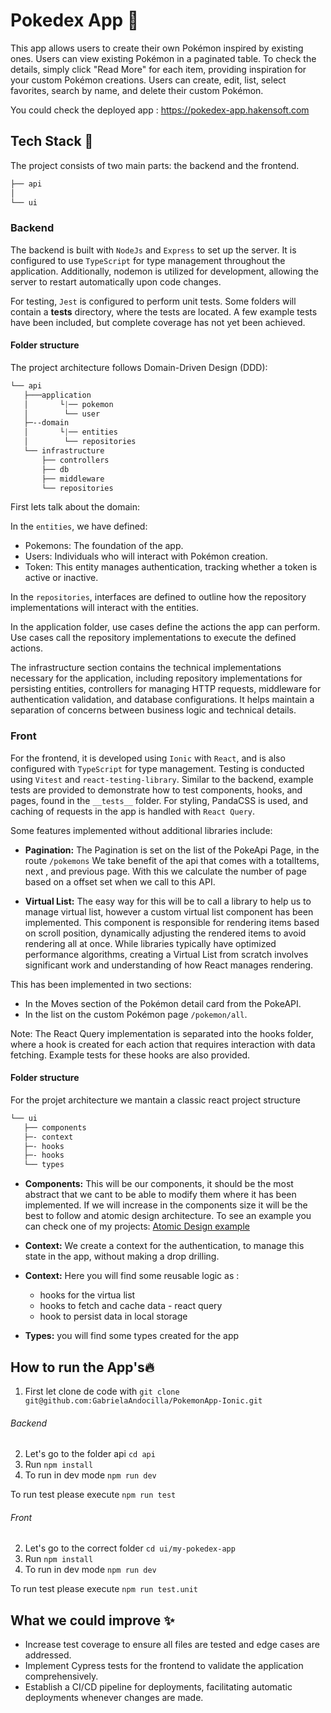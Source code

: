 
  # Pokedex App 📝
This app allows users to create their own Pokémon inspired by existing ones. Users can view existing Pokémon in a paginated table. To check the details, simply click "Read More" for each item, providing inspiration for your custom Pokémon creations. Users can create, edit, list, select favorites, search by name, and delete their custom Pokémon.

You could check the deployed app : https://pokedex-app.hakensoft.com

  ## Tech Stack 🚀
The project consists of two main parts: the backend and the frontend.

```css
├── api
│
└── ui
```
### Backend
The backend is built with `NodeJs` and `Express` to set up the server. It is configured to use `TypeScript` for type management throughout the application. Additionally, nodemon is utilized for development, allowing the server to restart automatically upon code changes.

For testing, `Jest` is configured to perform unit tests. Some folders will contain a __tests__ directory, where the tests are located. A few example tests have been included, but complete coverage has not yet been achieved.

#### Folder structure
The project architecture follows Domain-Driven Design (DDD):

```css
└── api
   ├───application
   │       └|── pokemon
   │        └── user
   ├─--domain
   │       └|── entities
   │        └── repositories
   └── infrastructure
       ├── controllers
       ├── db
       ├── middleware
       └── repositories
```

First lets talk about the domain:

In the `entities`, we have defined:

- Pokemons: The foundation of the app.
- Users: Individuals who will interact with Pokémon creation.
- Token: This entity manages authentication, tracking whether a token is active or inactive.

In the `repositories`, interfaces are defined to outline how the repository implementations will interact with the entities.

In the application folder, use cases define the actions the app can perform. Use cases call the repository implementations to execute the defined actions.

The infrastructure section contains the technical implementations necessary for the application, including repository implementations for persisting entities, controllers for managing HTTP requests, middleware for authentication validation, and database configurations. It helps maintain a separation of concerns between business logic and technical details.

### Front
For the frontend, it is developed using `Ionic` with `React`, and is also configured with `TypeScript` for type management. Testing is conducted using `Vitest` and `react-testing-library`. Similar to the backend, example tests are provided to demonstrate how to test components, hooks, and pages, found in the `__tests__` folder. For styling, PandaCSS is used, and caching of requests in the app is handled with `React Query`.

Some features implemented without additional libraries include:

- **Pagination:**
The Pagination is set on the list of the PokeApi Page, in the route `/pokemons`
We take benefit of the api that comes with a totalItems, next , and previous page. With this we calculate the number of page based on a offset set when we call to this API.

- **Virtual List:**
The easy way for this will be to call a library to help us to manage virtual list, however a custom virtual list component has been implemented.
This component is responsible for rendering items based on scroll position, dynamically adjusting the rendered items to avoid rendering all at once. While libraries typically have optimized performance algorithms, creating a Virtual List from scratch involves significant work and understanding of how React manages rendering.

This has been implemented in two sections:

  - In the Moves section of the Pokémon detail card from the PokeAPI.
  - In the list on the custom Pokémon page `/pokemon/all`.


Note:
The React Query implementation is separated into the hooks folder, where a hook is created for each action that requires interaction with data fetching. Example tests for these hooks are also provided.

#### Folder structure
For the projet architecture we mantain a classic react project structure
```css
└── ui
   ├── components
   ├─- context
   ├─- hooks
   ├─- hooks
   └── types
```
- **Components:** This will be our components, it should be the most abstract that we cant to be able to modify them where it has been implemented. If we will increase in the components size it will be the best to follow and atomic design architecture. To see an example you can check one of my projects: [Atomic Design example](https://github.com/GabrielaAndocilla/sis_vacunacion/tree/master)
- **Context:** We create a context for the authentication, to manage this state in the app, without making a drop drilling.
- **Context:** Here you will find some reusable logic as :

  - hooks for the virtua list
  - hooks to fetch and cache data - react query
  - hook to persist data in local storage
- **Types:** you will find some types created for the app


## How to run the App's🔥
1. First let clone de code with `git clone git@github.com:GabrielaAndocilla/PokemonApp-Ionic.git`

###### Backend

2. Let's go to the folder api `cd api`
3. Run `npm install`
4. To run in dev mode `npm run dev`

To run test please execute `npm run test`

###### Front

2. Let's go to the correct folder `cd ui/my-pokedex-app`
3. Run `npm install`
4. To run in dev mode `npm run dev`

To run test please execute `npm run test.unit`


  ## What we could improve  ✨
- Increase test coverage to ensure all files are tested and edge cases are addressed.
- Implement Cypress tests for the frontend to validate the application comprehensively.
- Establish a CI/CD pipeline for deployments, facilitating automatic deployments whenever changes are made.
